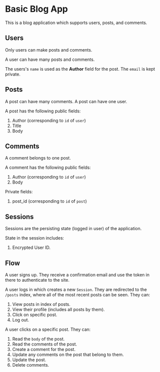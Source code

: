 # Basic Blog App

This is a blog application which supports users, posts, and comments.

## Users

Only users can make posts and comments.

A user can have many posts and comments.

The users's `name` is used as the **Author** field for the post. The `email` is kept private.

## Posts

A post can have many comments. A post can have one user.

A post has the following public fields:

1. Author (corresponding to `id` of `user`)
2. Title
3. Body

## Comments

A comment belongs to one post. 

A comment has the following public fields:

1. Author (corresponding to `id` of `user`)
2. Body

Private fields:

1. post_id (corresponding to `id` of `post`)

## Sessions

Sessions are the persisting state (logged in user) of the application.

State in the session includes:

1. Encrypted User ID.

## Flow

A user signs up. They receive a confirmation email and use the token in there to authenticate to the site. 

A user logs in which creates a new `Session`. They are redirected to the `/posts` index, where all of the most recent posts can be seen. They can:

1. View posts in index of posts.
2. View their profile (includes all posts by them).
3. Click on specific post.
4. Log out.

A user clicks on a specific post. They can:

1. Read the `body` of the post.
2. Read the comments of the post.
3. Create a comment for the post.
4. Update any comments on the post that belong to them.
5. Update the post.
6. Delete comments.